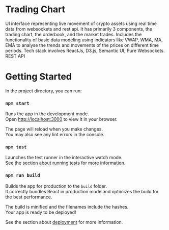 # Trading Chart

UI interface representing live movement of crypto assets using real time data from websockets and rest api.
It has primarily 3 components, the trading chart, the orderbook, and the market trades.
Includes the functionality of basic data modeling using indicators like VWAP, WMA, MA, EMA to analyse the trends and movements of the prices on different time periods.
Tech stack involves ReactJs, D3.js, Semantic UI, Pure Websockets. REST API

# Getting Started

In the project directory, you can run:

### `npm start`

Runs the app in the development mode.\
Open [http://localhost:3000](http://localhost:3000) to view it in your browser.

The page will reload when you make changes.\
You may also see any lint errors in the console.

### `npm test`

Launches the test runner in the interactive watch mode.\
See the section about [running tests](https://facebook.github.io/create-react-app/docs/running-tests) for more information.

### `npm run build`

Builds the app for production to the `build` folder.\
It correctly bundles React in production mode and optimizes the build for the best performance.

The build is minified and the filenames include the hashes.\
Your app is ready to be deployed!

See the section about [deployment](https://facebook.github.io/create-react-app/docs/deployment) for more information.
